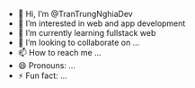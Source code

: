 - 👋 Hi, I’m @TranTrungNghiaDev
- 👀 I’m interested in web and app development
- 🌱 I’m currently learning fullstack web
- 💞️ I’m looking to collaborate on ...
- 📫 How to reach me ...
- 😄 Pronouns: ...
- ⚡ Fun fact: ...

<!---
TranTrungNghiaDev/TranTrungNghiaDev is a ✨ special ✨ repository because its `README.md` (this file) appears on your GitHub profile.
You can click the Preview link to take a look at your changes.
--->
